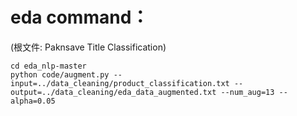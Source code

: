 # eda command：
(根文件: Paknsave Title Classification)
```
cd eda_nlp-master
python code/augment.py --input=../data_cleaning/product_classification.txt --output=../data_cleaning/eda_data_augmented.txt --num_aug=13 --alpha=0.05
```